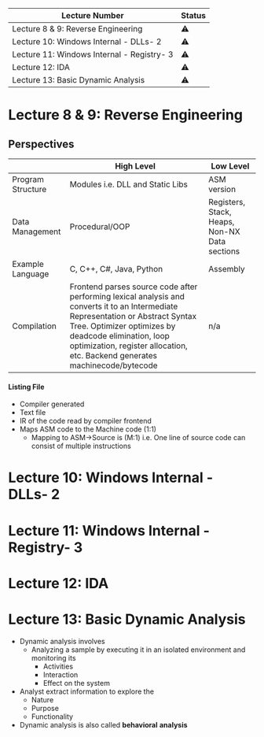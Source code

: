 | Lecture Number                             | Status    |
| ------------------------------------------ | --------- |
| Lecture 8 & 9: Reverse Engineering         | :warning: |
| Lecture 10: Windows Internal - DLLs- 2     | :warning: |
| Lecture 11: Windows Internal - Registry- 3 | :warning: |
| Lecture 12: IDA                            | :warning: |
| Lecture 13: Basic Dynamic Analysis         | :warning: |

<!--
:x:
:warning:
:white_check_mark:
-->


# Lecture 8 & 9: Reverse Engineering

## Perspectives

|                   | High Level                                                                                                                                                                                                                                                                | Low Level                                     |
| ----------------- | ------------------------------------------------------------------------------------------------------------------------------------------------------------------------------------------------------------------------------------------------------------------------- | --------------------------------------------- |
| Program Structure | Modules i.e. DLL and Static Libs                                                                                                                                                                                                                                          | ASM version                                   |
| Data Management   | Procedural/OOP                                                                                                                                                                                                                                                            | Registers, Stack, Heaps, Non-NX Data sections |
| Example Language  | C, C++, C#, Java, Python                                                                                                                                                                                                                                                  | Assembly                                      |
| Compilation       | Frontend parses source code after performing lexical analysis and converts it to an Intermediate Representation or Abstract Syntax Tree. Optimizer optimizes by deadcode elimination, loop optimization, register allocation, etc. Backend generates machinecode/bytecode | n/a                                              |

#### Listing File
- Compiler generated
- Text file
- IR of the code read by compiler frontend
- Maps ASM code to the Machine code (1:1)
	- Mapping to ASM->Source is (M:1) i.e. One line of source code can consist of multiple instructions

# Lecture 10: Windows Internal - DLLs- 2
# Lecture 11: Windows Internal - Registry- 3
# Lecture 12: IDA
# Lecture 13: Basic Dynamic Analysis

- Dynamic analysis involves
	- Analyzing a sample by executing it in an isolated environment and monitoring its
		- Activities
		- Interaction
		- Effect on the system
- Analyst extract information to explore the
	- Nature
	- Purpose
	- Functionality
- Dynamic analysis is also called **behavioral** **analysis**
